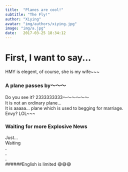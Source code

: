 ```yaml
---
title:  "Planes are cool!"
subtitle: "The Fly!"
author: "Xiying"
avatar: "img/authors/xiying.jpg"
image: "img/a.jpg"
date:   2017-03-25 18:34:12
---
```


# First, I want to say...
HMY is elegent, of course, she is my wife~~~ 

### A plane passes by～～～
Do you see it? 2333333333～～～～～～  
It is not an ordinary plane...  
It is aaaaa... plane which is used to begging for marriage.  
Envy? LOL~~~  

### Waiting for more Explosive News
Just...   
Waiting  
__.__  
__.__    
__.__  
######English is limited 😅😅😅